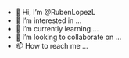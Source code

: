 - 👋 Hi, I’m @RubenLopezL
- 👀 I’m interested in ...
- 🌱 I’m currently learning ...
- 💞️ I’m looking to collaborate on ...
- 📫 How to reach me ...

<!---
RubenLopezL/RubenLopezL is a ✨ special ✨ repository because its `README.md` (this file) appears on your GitHub profile.
You can click the Preview link to take a look at your changes.
--->
